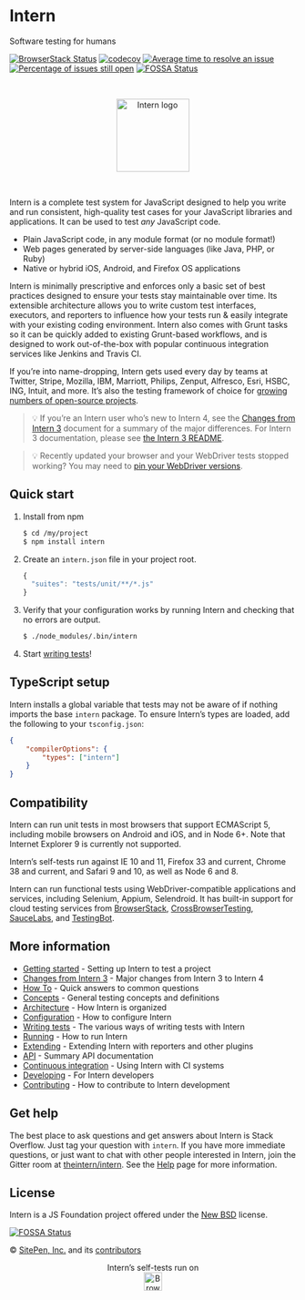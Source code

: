 # Intern

<!-- start-github-only -->

Software testing for humans

<!--[![Build Status](https://travis-ci.org/theintern/intern.svg?branch=master)](https://travis-ci.org/theintern/intern)-->

[![BrowserStack Status](https://www.browserstack.com/automate/badge.svg?badge_key=c2RQQ3Z3R3pxZWVEMVZDODN1eVkyQT09LS0rQ3dLaHRrV1FKSFNkbk80bHRIek53PT0=--3193e1deba91e0d9f748f87e2e0acc3166aa7535)](https://www.browserstack.com/automate/public-build/c2RQQ3Z3R3pxZWVEMVZDODN1eVkyQT09LS0rQ3dLaHRrV1FKSFNkbk80bHRIek53PT0=--3193e1deba91e0d9f748f87e2e0acc3166aa7535)
[![codecov](https://codecov.io/gh/theintern/intern/branch/master/graph/badge.svg)](https://codecov.io/gh/theintern/intern)
[![Average time to resolve an issue](http://isitmaintained.com/badge/resolution/theintern/intern.svg)](http://isitmaintained.com/project/theintern/intern 'Average time to resolve an issue')
[![Percentage of issues still open](http://isitmaintained.com/badge/open/theintern/intern.svg)](http://isitmaintained.com/project/theintern/intern 'Percentage of issues still open')
[![FOSSA Status](https://app.fossa.io/api/projects/git%2Bhttps%3A%2F%2Fgithub.com%2Ftheintern%2Fintern.svg?type=shield)](https://app.fossa.io/projects/git%2Bhttps%3A%2F%2Fgithub.com%2Ftheintern%2Fintern?ref=badge_shield)

<br><p align="center"><img src="https://cdn.rawgit.com/theintern/intern/master/docs/logo.svg" alt="Intern logo" height="128"></p><br>

<!-- end-github-only -->

Intern is a complete test system for JavaScript designed to help you write and
run consistent, high-quality test cases for your JavaScript libraries and
applications. It can be used to test _any_ JavaScript code.

*   Plain JavaScript code, in any module format (or no module format!)
*   Web pages generated by server-side languages (like Java, PHP, or Ruby)
*   Native or hybrid iOS, Android, and Firefox OS applications

Intern is minimally prescriptive and enforces only a basic set of best practices
designed to ensure your tests stay maintainable over time. Its extensible
architecture allows you to write custom test interfaces, executors, and
reporters to influence how your tests run & easily integrate with your existing
coding environment. Intern also comes with Grunt tasks so it can be quickly
added to existing Grunt-based workflows, and is designed to work out-of-the-box
with popular continuous integration services like Jenkins and Travis CI.

If you’re into name-dropping, Intern gets used every day by teams at Twitter,
Stripe, Mozilla, IBM, Marriott, Philips, Zenput, Alfresco, Esri, HSBC, ING,
Intuit, and more. It’s also the testing framework of choice for
[growing numbers of open-source projects](https://github.com/search?p=2&q=tests+filename%3Aintern.js&ref=searchresults&type=Code&utf8=%E2%9C%93).

<!-- prettier-ignore-start -->
> 💡 If you’re an Intern user who’s new to Intern 4, see the
    [Changes from Intern 3](docs/changes_from_3.md) document for a summary of the
    major differences. For Intern 3 documentation, please see
    [the Intern 3 README](https://github.com/theintern/intern/tree/3.4#intern).

> 💡 Recently updated your browser and your WebDriver tests stopped working? You
    may need to [pin your WebDriver versions](./docs/running.md#selenium).
<!-- prettier-ignore-end -->

## Quick start

1.  Install from npm

    ```sh
    $ cd /my/project
    $ npm install intern
    ```

2.  Create an `intern.json` file in your project root.

    ```js
    {
      "suites": "tests/unit/**/*.js"
    }
    ```

3.  Verify that your configuration works by running Intern and checking that no
    errors are output.

    ```sh
    $ ./node_modules/.bin/intern
    ```

4.  Start [writing tests](docs/writing_tests.md)!

## TypeScript setup

Intern installs a global variable that tests may not be aware of if nothing
imports the base `intern` package. To ensure Intern’s types are loaded, add the
following to your `tsconfig.json`:

```json
{
    "compilerOptions": {
        "types": ["intern"]
    }
}
```

## Compatibility

Intern can run unit tests in most browsers that support ECMAScript 5, including
mobile browsers on Android and iOS, and in Node 6+. Note that Internet Explorer
9 is currently not supported.

Intern’s self-tests run against IE 10 and 11, Firefox 33 and current, Chrome 38
and current, and Safari 9 and 10, as well as Node 6 and 8.

Intern can run functional tests using WebDriver-compatible applications and
services, including Selenium, Appium, Selendroid. It has built-in support for
cloud testing services from [BrowserStack](https://browserstack.com),
[CrossBrowserTesting](https://crossbrowsertesting.com),
[SauceLabs](https://saucelabs.com), and [TestingBot](https://testingbot.com).

<!-- start-github-only -->

## More information

*   [Getting started](docs/getting_started.md) - Setting up Intern to test a
    project
*   [Changes from Intern 3](docs/changes_from_3.md) - Major changes from Intern
    3 to Intern 4
*   [How To](docs/how_to.md) - Quick answers to common questions
*   [Concepts](docs/concepts.md) - General testing concepts and definitions
*   [Architecture](docs/architecture.md) - How Intern is organized
*   [Configuration](docs/configuration.md) - How to configure Intern
*   [Writing tests](docs/writing_tests.md) - The various ways of writing tests
    with Intern
*   [Running](docs/running.md) - How to run Intern
*   [Extending](docs/extending.md) - Extending Intern with reporters and other
    plugins
*   [API](docs/api.md) - Summary API documentation
*   [Continuous integration](docs/ci.md) - Using Intern with CI systems
*   [Developing](docs/developing.md) - For Intern developers
*   [Contributing](CONTRIBUTING.md) - How to contribute to Intern development
    <!-- end-github-only -->

## Get help

The best place to ask questions and get answers about Intern is Stack Overflow.
Just tag your question with `intern`. If you have more immediate questions, or
just want to chat with other people interested in Intern, join the Gitter room
at [theintern/intern](https://gitter.im/theintern/intern). See the
[Help](docs/help.md) page for more information.

<!-- start-github-only -->

## License

Intern is a JS Foundation project offered under the [New BSD](LICENSE) license.

[![FOSSA Status](https://app.fossa.io/api/projects/git%2Bhttps%3A%2F%2Fgithub.com%2Ftheintern%2Fintern.svg?type=large)](https://app.fossa.io/projects/git%2Bhttps%3A%2F%2Fgithub.com%2Ftheintern%2Fintern?ref=badge_large)

© [SitePen, Inc.](http://sitepen.com) and its
[contributors](https://github.com/theintern/intern/graphs/contributors)

<p align="center">Intern’s self-tests run on<br>
<a href="https://browserstack.com"><img alt="BrowserStack logo" src="https://theintern.io/images/browserstack-logo.svg" height="32" align="middle"></a></p>
<!-- end-github-only -->

<!-- doc-viewer-config
{
    "api": "docs/api.json",
    "pages": [
        "docs/getting_started.md",
        "docs/changes_from_3.md",
        "docs/how_to.md",
        "docs/concepts.md",
        "docs/architecture.md",
        "docs/configuration.md",
        "docs/writing_tests.md",
        "docs/running.md",
        "docs/ci.md",
        "docs/extending.md",
        "docs/developing.md"
    ]
}
-->
